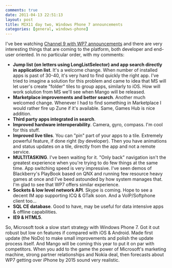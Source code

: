```yaml
---
comments: true
date: 2011-04-13 22:51:13
layout: post
title: MIX11 day two, Windows Phone 7 announcements
categories: [general, windows-phone]
---
```


I've bee watching [Channel 9 with WP7 announcements](http://channel9.msdn.com/Blogs/Windows-Phone-7/Windows-Phone-7-Announcements--Demos-from-MIX-11-with-Joe-Belfiore) and there are very interesting things that are coming to the platform, both developer and end-user oriented. In no particular order, with my comments:

  * **Jump list (on letters using LongListSelector) and app search directly in application list**. It's a welcome change. When number of installed apps is past of 30-40, it's very hard to find quickly the right app. I've tried to imagine a solution for this problem and came to idea that MS will let user's create "folder" tiles to group apps, similarly to iOS. How will work solution from MS we'll see when Mango will be released.
  * **Marketplace improvements and better search**. Another much welcomed change. Whenever I had to find something in Marketplace I would rather fire up Zune if it's available. Same, Games Hub is nice addition.
  * **Third party apps integrated in search**.
  * **Improved hardware interoperability**. Camera, gyro, compass. I'm cool for this stuff.
  * **Improved live tiles**. You can "pin" part of your apps to a tile. Extremely powerful feature, if done right (by developer). Then you have animations and status updates on a tile, directly from the app and not a remote service.
  * **MULTITASKING**. I've been waiting for it. "Only back" navigation isn't the greatest experience when you're trying to do few things at the same time. App switching speed is very impressive. I've seen demos of Blackberry's PlayBook based on QNX and running few resource heavy games at once and I've beed astounded by how system manages that. I'm glad to see that WP7 offers similar experience.
  * **Sockets & low level network API**. Skype is coming. Hope to see a decent IM app supporting ICQ & GTalk soon. And a VoIP/Softphone client too...
  * **SQL CE database**. Good to have, may be useful for data intensive apps & offline capabilities.
  * **IE9 & HTML5**.

So, Microsoft took a slow start strategy with Windows Phone 7. Got it out robust but low on features if compared with iOS & Android. Made first update (the NoDo) to make small improvements and polish the update process itself. And Mango will be coming this year to put it on par with competitors. When you add to the game the power of Microsoft's marketing machine, strong partner relationships and Nokia deal, then forecasts about WP7 getting over iPhone by 2015 sound very realistic.
